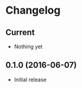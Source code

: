 Changelog
=========

Current
-------

- Nothing yet

0.1.0 (2016-06-07)
------------------

- Initial release
